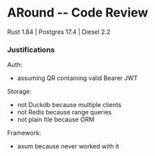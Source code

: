 # ARound -- Code Review

Rust 1.84 | Postgres 17.4 | Diesel 2.2

### Justifications

Auth:
- assuming QR containing valid Bearer JWT

Storage:
- not Duckdb because multiple clients
- not Redis because range queries
- not plain file because ORM 

Framework:
- axum because never worked with it
